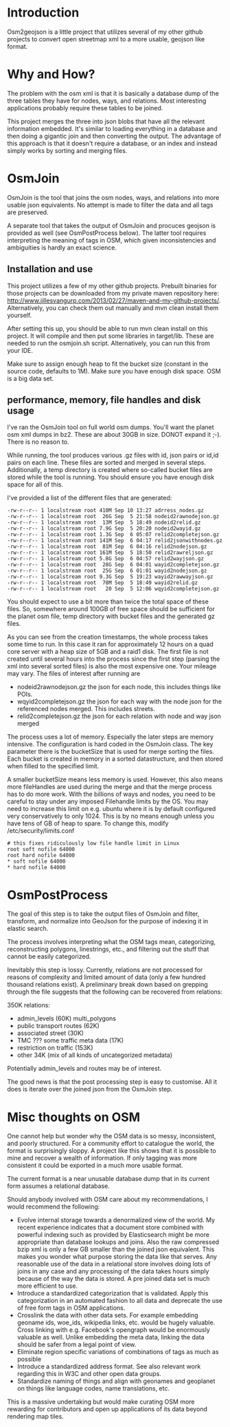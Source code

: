 # Introduction

Osm2geojson is a little project that utilizes several of my other github projects to convert open streetmap xml to a more
usable, geojson like format.

# Why and How?

The problem with the osm xml is that it is basically a database dump of the three tables they have for nodes, ways, and relations. Most interesting applications probably require these tables to be joined. 

This project merges the three into json blobs that have all the relevant information embedded. It's similar to loading everything in a database and then doing a gigantic join and then converting the output. The advantage of this approach is that it doesn't require a database, or an index and instead simply works by sorting and merging files. 

# OsmJoin

OsmJoin is the tool that joins the osm nodes, ways, and relations into more usable json equivalents. No attempt is made to filter the data and all tags are preserved.

A separate tool that takes the output of OsmJoin and procuces geojson is provided as well (see OsmPostProcess below). The latter tool requires interpreting the meaning of tags in OSM, which given inconsistencies and ambiguities is hardly an exact science.

## Installation and use

This project utilizes a few of my other github projects. Prebuilt binaries for those projects can be downloaded from my private maven repository here: http://www.jillesvangurp.com/2013/02/27/maven-and-my-github-projects/. Alternatively, you can check them out manually and mvn clean install them yourself.

After setting this up, you should be able to run mvn clean install on this project. It will compile and then put some libraries in target/lib. These are needed to run the osmjoin.sh script. Alternatively, you can run this from your IDE. 

Make sure to assign enough heap to fit the bucket size (constant in the source code, defaults to 1M). Make sure you have enough disk space. OSM is a big data set.

## performance, memory, file handles and disk usage

I've ran the OsmJoin tool on full world osm dumps. You'll want the planet osm xml dumps in bz2. These are about 30GB in size. DONOT expand it ;-). There is no reason to.

While running, the tool produces various .gz files with id, json pairs or id,id pairs on each line. These files are sorted and merged in several steps. Additionally, a temp directory is created where so-called bucket files are stored while the tool is running. You should ensure you have enough disk space for all of this. 

I've provided a list of the different files that are generated:

    -rw-r--r-- 1 localstream root 410M Sep 10 13:27 adrress_nodes.gz
    -rw-r--r-- 1 localstream root  26G Sep  5 21:58 nodeid2rawnodejson.gz
    -rw-r--r-- 1 localstream root  13M Sep  5 18:49 nodeid2relid.gz
    -rw-r--r-- 1 localstream root 7.9G Sep  5 20:20 nodeid2wayid.gz
    -rw-r--r-- 1 localstream root 1.3G Sep  6 05:07 relid2completejson.gz
    -rw-r--r-- 1 localstream root 141M Sep  6 04:17 relid2jsonwithnodes.gz
    -rw-r--r-- 1 localstream root  81M Sep  6 04:16 relid2nodejson.gz
    -rw-r--r-- 1 localstream root 161M Sep  5 18:50 relid2rawreljson.gz
    -rw-r--r-- 1 localstream root 5.8G Sep  6 04:57 relid2wayjson.gz
    -rw-r--r-- 1 localstream root  28G Sep  6 04:01 wayid2completejson.gz
    -rw-r--r-- 1 localstream root  25G Sep  6 01:01 wayid2nodejson.gz
    -rw-r--r-- 1 localstream root 9.3G Sep  5 19:23 wayid2rawwayjson.gz
    -rw-r--r-- 1 localstream root  78M Sep  5 18:49 wayid2relid.gz
    -rw-r--r-- 1 localstream root   20 Sep  5 12:06 wqyid2completejson.gz
    
You should expect to use a bit more than twice the total space of these files. So, somewhere around 100GB of free space should be sufficient for the planet osm file, temp directory with bucket files and the generated gz files.    

As you can see from the creation timestamps, the whole process takes some time to run. In this case it ran for approximately 12 hours on a quad core server with a heap size of 5GB and a raid1 disk. The first file is not created until several hours into the process since the first step (parsing the xml into several sorted files) is also the most expensive one. Your mileage may vary. The files of interest after running are

* nodeid2rawnodejson.gz the json for each node, this includes things like POIs. 
* wqyid2completejson.gz the json for each way with the node json for the referenced nodes merged. This includes streets.
* relid2completejson.gz the json for each relation with node and way json merged

The process uses a lot of memory. Especially the later steps are memory intensive. The configuration is hard coded in the OsmJoin class. The key parameter there is the bucketSize that is used for merge sorting the files. Each bucket is created in memory in a sorted datastructure, and then stored when filled to the specified limit. 

A smaller bucketSize means less memory is used. However, this also means more fileHandles are used during the merge and that the merge process has to do more work. With the billions of ways and nodes, you need to be careful to stay under any imposed Filehandle limits by the OS. You may need to increase this limit on e.g. ubuntu where it is by default configured very conservatively to only 1024. This is by no means enough unless you have tens of GB of heap to spare. To change this, modify /etc/security/limits.conf

    # this fixes ridiculously low file handle limit in Linux
    root soft nofile 64000
    root hard nofile 64000
    * soft nofile 64000
    * hard nofile 64000
    
# OsmPostProcess

The goal of this step is to take the output files of OsmJoin and filter, transform, and normalize into GeoJson for the purpose of indexing it in elastic search. 

The process involves interpreting what the OSM tags mean, categorizing, reconstructing polygons, linestrings, etc., and filtering out the stuff that cannot be easily categorized. 

Inevitably this step is lossy. Currently, relations are not processed for reasons of complexity and limited amount of data (only a few hundred thousand relations exist). A preliminary break down based on grepping through the file suggests that the following can be recovered from relations:

350K relations:
* admin_levels (60K) multi_polygons
* public transport routes (62K)
* associated street (30K)
* TMC ??? some traffic meta data (17K)
* restriction on traffic (153K)
* other 34K (mix of all kinds of uncategorized metadata)

Potentially admin_levels and routes may be of interest.

The good news is that the post processing step is easy to customise. All it does is iterate over the joined json from the OsmJoin step.

# Misc thoughts on OSM

One cannot help but wonder why the OSM data is so messy, inconsistent, and poorly structured. For a community effort to catalogue the world, the format is surprisingly sloppy. A project like this shows that it is possible to mine and recover a wealth of information. If only tagging was more consistent it could be exported in a much more usable format. 

The current format is a near unusable database dump that in its current form assumes a relational database. 

Should anybody involved with OSM care about my recommendations, I would recommend the following:

* Evolve internal storage towards a denormalized view of the world. My recent experience indicates that a document store combined with powerful indexing such as provided by Elasticsearch might be more appropriate than database lookups and joins. Also the raw compressed bzip xml is only a few GB smaller than the joined json equivalent. This makes you wonder what purpose storing the data like that serves. Any reasonable use of the data in a relational store involves doing lots of joins in any case and any processing of the data takes hours simply because of the way the data is stored. A pre joined data set is much more efficient to use.
* Introduce a standardized categorization that is validated. Apply this categorization in an automated fashion to all data and deprecate the use of free form tags in OSM applications.
* Crosslink the data with other data sets. For example embedding geoname ids, woe_ids, wikipedia links, etc. would be hugely valuable. Cross linking with e.g. Facebook's opengraph would be enormously valuable as well. Unlike embedding the meta data, linking the data should be safer from a legal point of view.
* Eliminate region specific variations of combinations of tags as much as possible
* Introduce a standardized address format. See also relevant work regarding this in W3C and other open data groups.
* Standardize naming of things and align with geonames and geoplanet on things like language codes, name translations, etc.

This is a massive undertaking but would make curating OSM more rewarding for contributors and open up applications of its data beyond rendering map tiles.
